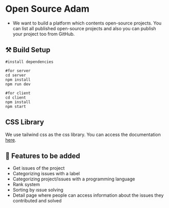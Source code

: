# Open Source Adam

- We want to build a platform which contents open-source projects. You can list all published open-source projects and also you can publish your project too from GitHub.



## ⚒️ Build Setup
```
#install dependencies

#for server
cd server
npm install 
npm run dev

#for client
cd client
npm install
npm start

```
## CSS Library
We use tailwind css as the css library. You can access the documentation [here](https://tailwindcss.com/docs).


## 📙 Features to be added
- Get issues of the project
- Categorizing issues with a label
- Categorizing project/issues with a programming language
- Rank system
- Sorting by ıssue solving
- Detail page where people can access information about the issues they contributed and solved
